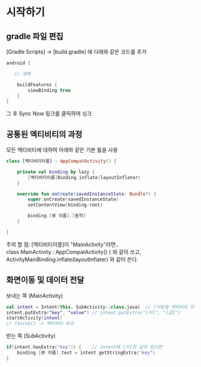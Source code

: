 # 시작하기  

## gradle 파일 편집  
[Gradle Scripts] -> [build.gradle] 에 다래와 같은 코드를 추가  
```kotlin
android {

   // 생략

    buildFeatures {
        viewBinding true
    }
}
```

그 후 Sync Now 링크를 클릭하여 싱크  

## 공통된 엑티비티의 과정  
모든 엑티비티에 대하여 아래와 같은 기본 틀을 사용  

```kotlin
class [엑티비티이름] : AppCompatActivity() {

    private val binding by lazy {
        [엑티비티이름]Binding.inflate(layoutInflater)
    }

    override fun onCreate(savedInstanceState: Bundle?) {
        super.onCreate(savedInstanceState)
        setContentView(binding.root)

        binding.[뷰 이름].[동작]
    }

}
```

주의 할 점: [엑티비티이름]이 "MainActivity"라면..  
class MainActivity : AppCompatActivity() { 와 같이 쓰고,  
ActivityMainBinding.inflate(layoutInflater) 와 같이 쓴다.  

## 화면이동 및 데이터 전달  
보내는 쪽  (MainActivity)  
```kotlin
val intent = Intent(this, SubActivity::class.java)  // [이동할 엑티비티 이름]::class.java
intent.putExtra("key", "value") // intent.putExtra("[키]", "[값]")
startActivity(intent)
// finish() -> 엑티비티 파괴
```

받는 쪽 (SubActivity)  
```kotlin
if(intent.hasExtra("key")) {    // intent에 [키]의 값이 있다면 
    binding.[뷰 이름].text = intent.getStringExtra("key")
}
```